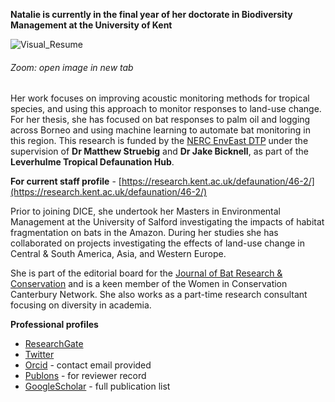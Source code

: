**Natalie is currently in the final year of her doctorate in Biodiversity Management at the University of Kent**

![Visual_Resume](https://user-images.githubusercontent.com/43967474/143039589-15b9a7d1-6cd0-4e09-a5a6-9793944e124a.png)
###### _Zoom: open image in new tab_ ######

Her work focuses on improving acoustic monitoring methods for tropical species, and using this approach to monitor responses to land-use change. For her thesis, she has focused on bat responses to palm oil and logging across Borneo and using machine learning to automate bat monitoring in this region. This research is funded by the [NERC EnvEast DTP](https://www.ukri.org/councils/nerc/career-and-skills-development/nerc-studentships/responsive-training/nerc-doctoral-training-partnerships-dtp/doctoral-training-partnerships-1/) under the supervision of  **Dr Matthew Struebig** and **Dr Jake Bicknell**, as part of the **Leverhulme Tropical Defaunation Hub**. 

**For current staff profile** - [https://research.kent.ac.uk/defaunation/46-2/](https://research.kent.ac.uk/defaunation/46-2/)

Prior to joining DICE, she undertook her Masters in Environmental Management at the University of Salford investigating the impacts of habitat fragmentation on bats in the Amazon. During her studies she has collaborated on projects investigating the effects of land-use change in Central & South America, Asia, and Western Europe. 


She is part of the editorial board for the [Journal of Bat Research & Conservation](https://secemu.org/en/journal-of-bat-research-and-conservation/overview/#:~:text=The%20Journal%20of%20Bat%20Research,possible%20perspectives%20and%20author%20interests.) and is a keen member of the Women in Conservation Canterbury Network. She also works as a part-time research consultant focusing on diversity in academia. 

**Professional profiles**

- [ResearchGate](https://www.researchgate.net/profile/Natalie-Yoh) 
- [Twitter](https://twitter.com/TallyYoh)
- [Orcid](https://orcid.org/0000-0002-6171-3800) - contact email provided
- [Publons](https://publons.com/researcher/3336784/natalie-yoh/) - for reviewer record
- [GoogleScholar](https://scholar.google.co.uk/citations?user=OzMYYZkAAAAJ&hl=en) - full publication list
